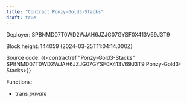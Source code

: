 ```yaml
---
title: "Contract Ponzy-Gold3-Stacks"
draft: true
---
```

Deployer: SPBNMD07T0WD2WJAH6JZJG07GYSF0X413V69J3T9


 



Block height: 144059 (2024-03-25T11:04:14.000Z)

Source code: {{<contractref "Ponzy-Gold3-Stacks" SPBNMD07T0WD2WJAH6JZJG07GYSF0X413V69J3T9 Ponzy-Gold3-Stacks>}}

Functions:

* trans _private_
